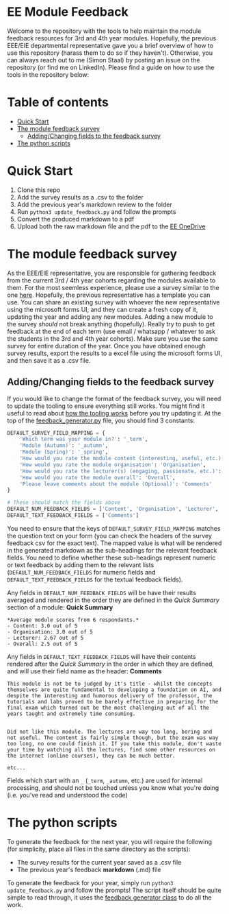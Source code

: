 # EE Module Feedback <!-- omit in toc -->
Welcome to the repository with the tools to help maintain the module feedback resources for 3rd and 4th year modules. Hopefully, the previous EEE/EIE departmental representative gave you a brief overview of how to use this repository (harass them to do so if they haven't). Otherwise, you can always reach out to me (Simon Staal) by posting an issue on the repository (or find me on LinkedIn). Please find a guide on how to use the tools in the repository below:

# Table of contents <!-- omit in toc -->
- [Quick Start](#quick-start)
- [The module feedback survey](#the-module-feedback-survey)
  - [Adding/Changing fields to the feedback survey](#addingchanging-fields-to-the-feedback-survey)
- [The python scripts](#the-python-scripts)

# Quick Start
1. Clone this repo
2. Add the survey results as a .csv to the folder
3. Add the previous year's markdown review to the folder
4. Run `python3 update_feedback.py` and follow the prompts
5. Convert the produced markdown to a pdf
6. Upload both the raw markdown file and the pdf to the [EE OneDrive](https://imperiallondon-my.sharepoint.com/:f:/r/personal/eeearn_ic_ac_uk/Documents/EE%20Resources?csf=1&web=1&e=8DrLe8)

# The module feedback survey
As the EEE/EIE representative, you are responsible for gathering feedback from the current 3rd / 4th year cohorts regarding the modules available to them. For the most seemless experience, please use a survey similar to the one [here](https://forms.office.com/r/B8bkf2pGsE). Hopefully, the previous representative has a template you can use. You can share an existing survey with whoever the new representative using the microsoft forms UI, and they can create a fresh copy of it, updating the year and adding any new modules. Adding a new module to the survey *should* not break anything (hopefully). Really try to push to get feedback at the end of each term (use email / whatsapp / whatever to ask the students in the 3rd and 4th year cohorts). Make sure you use the same survey for entire duration of the year. Once you have obtained enough survey results, export the results to a excel file using the microsoft forms UI, and then save it as a .csv file.

## Adding/Changing fields to the feedback survey
If you would like to change the format of the feedback survey, you will need to update the tooling to ensure everything still works. You might find it useful to read about [how the tooling works](#the-python-scripts) before you try updating it. At the top of the [feedback_generator.py](feedback_generator.py) file, you should find 3 constants:
```python
DEFAULT_SURVEY_FIELD_MAPPING = {
    'Which term was your module in?': '_term',
    'Module (Autumn)': '_autumn',
    'Module (Spring)': '_spring',
    'How would you rate the module content (interesting, useful, etc.)': 'Content',
    'How would you rate the module organisation': 'Organisation',
    'How would you rate the lecturer(s) (engaging, passionate, etc.)': 'Lecturer',
    'How would you rate the module overall': 'Overall',
    'Please leave comments about the module (Optional)': 'Comments'
}

# These should match the fields above
DEFAULT_NUM_FEEDBACK_FIELDS = ['Content', 'Organisation', 'Lecturer', 'Overall']
DEFAULT_TEXT_FEEDBACK_FIELDS = ['Comments']
```
You need to ensure that the keys of `DEFAULT_SURVEY_FIELD_MAPPING` matches the question text on your form (you can check the headers of the survey feedback csv for the exact text). The mapped value is what will be rendered in the generated markdown as the sub-headings for the relevant feedback fields. You need to define whether these sub-headings represent numeric or text feedback by adding them to the relevant lists (`DEFAULT_NUM_FEEDBACK_FIELDS` for numeric fields and `DEFAULT_TEXT_FEEDBACK_FIELDS` for the textual feedback fields). 

Any fields in `DEFAULT_NUM_FEEDBACK_FIELDS` will be have their results averaged and rendered in the order they are defined in the *Quick Summary* section of a module:
    **Quick Summary**

    *Average module scores from 6 respondants.*
    - Content: 3.0 out of 5
    - Organisation: 3.0 out of 5
    - Lecturer: 2.67 out of 5
    - Overall: 2.5 out of 5

Any fields in `DEFAULT_TEXT_FEEDBACK_FIELDS` will have their contents rendered after the *Quick Summary* in the order in which they are defined, and will use their field name as the header:
    **Comments**

    This module is not be to judged by it's title - whilst the concepts themselves are quite fundamental to developing a foundation on AI, and despite the interesting and humorous delivery of the professor, the tutorials and labs proved to be barely effective in preparing for the final exam which turned out be the most challenging out of all the years taught and extremely time consuming. 


    Did not like this module. The lectures are way too long, boring and not useful. The content is fairly simple though, but the exam was way too long, no one could finish it. If you take this module, don't waste your time by watching all the lectures, find some other resources on the internet (online courses), they can be much better.

    etc...

Fields which start with an `_` (`_term`, `_autumn`, etc.) are used for internal processing, and should not be touched unless you know what you're doing (i.e. you've read and understood the code)

# The python scripts
To generate the feedback for the next year, you will require the following (for simplicity, place all files in the same directory as the scripts):
- The survey results for the current year saved as a .csv file
- The previous year's feedback **markdown** (.md) file

To generate the feedback for your year, simply run `python3 update_feedback.py` and follow the prompts! The script itself should be quite simple to read through, it uses the [feedback generator class](feedback_generator.py) to do all the work.

